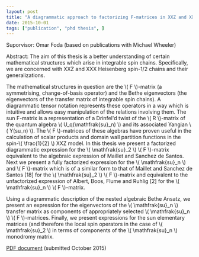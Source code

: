 ```yaml
---
layout: post
title: "A diagrammatic approach to factorizing F-matrices in XXZ and XXX spin chains"
date: 2015-10-01
tags: ["publication", "phd thesis", ]
---
```


Suporvisor: Omar Foda (based on publications with Michael Wheeler)

Abstract: The aim of this thesis is a better understanding of certain mathematical structures which arise in integrable spin chains. Specifically, we are concerned with XXZ and XXX Heisenberg spin-1/2 chains and their generalizations.

The mathematical structures in question are the \\( F \\)-matrix (a symmetrising, change-of-basis operator) and the Bethe eigenvectors (the eigenvectors of the transfer matrix of integrable spin chains). A diagrammatic tensor notation represents these operators in a way which is intuitive and allows easy manipulation of the relations involving them. The sun F-matrix is a representation of a Drinfel'd twist of the \\( R \\)-matrix of the quantum algebra \\( U_q(\mathfrak{su}_n) \\) and its associated Yangian \\( Y(su_n) \\). The \\( F \\)-matrices of these algebras have proven useful in the calculation of scalar products and domain wall partition functions in the spin-\\( \frac{1}{2} \\) XXZ model. In this thesis we present a factorized diagrammatic expression for the \\( \mathfrak{su}_2 \\) \\( F \\)-matrix equivalent to the algebraic expression of Maillet and Sanchez de Santos. Next we present a fully factorized expression for the \\( \mathfrak{su}_n \\) and \\( F \\)-matrix which is of a similar form to that of Maillet and Sanchez de Santos [18] for the \\( \mathfrak{su}_2 \\) \\( F \\)-matrix and equivalent to the unfactorized expression of Albert, Boos, Flume and Ruhlig [2] for the \\( \mathfrak{su}_n \\) \\( F \\)-matrix.
            
Using a diagrammatic description of the nested algebraic Bethe Ansatz, we present an expression for the eigenvectors of the \\( \mathfrak{su}_n \\) transfer matrix as components of appropriately selected \\( \mathfrak{su}_n \\) \\( F \\)-matrices. Finally, we present expressions for the sun elementary matrices (and therefore the local spin operators in the case of \\( \mathfrak{su}_2 \\) in terms of components of the \\( \mathfrak{su}_n \\) monodromy matrix.

[PDF document](https://minerva-access.unimelb.edu.au/handle/11343/58978) (submitted October 2015)
